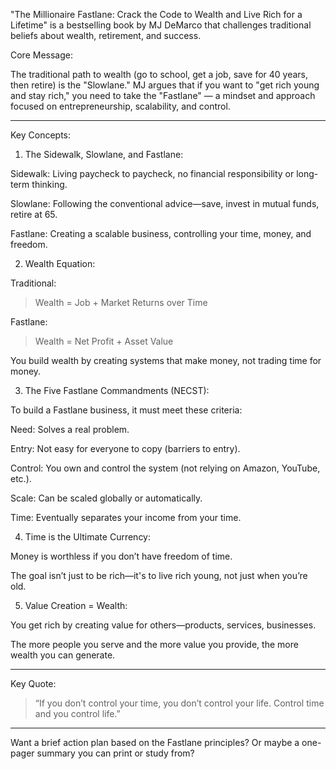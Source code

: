 "The Millionaire Fastlane: Crack the Code to Wealth and Live Rich for a Lifetime" is a bestselling book by MJ DeMarco that challenges traditional beliefs about wealth, retirement, and success.

Core Message:

The traditional path to wealth (go to school, get a job, save for 40 years, then retire) is the "Slowlane." MJ argues that if you want to "get rich young and stay rich," you need to take the "Fastlane" — a mindset and approach focused on entrepreneurship, scalability, and control.


---

Key Concepts:

1. The Sidewalk, Slowlane, and Fastlane:

Sidewalk: Living paycheck to paycheck, no financial responsibility or long-term thinking.

Slowlane: Following the conventional advice—save, invest in mutual funds, retire at 65.

Fastlane: Creating a scalable business, controlling your time, money, and freedom.


2. Wealth Equation:

Traditional:

> Wealth = Job + Market Returns over Time



Fastlane:

> Wealth = Net Profit + Asset Value



You build wealth by creating systems that make money, not trading time for money.

3. The Five Fastlane Commandments (NECST):

To build a Fastlane business, it must meet these criteria:

Need: Solves a real problem.

Entry: Not easy for everyone to copy (barriers to entry).

Control: You own and control the system (not relying on Amazon, YouTube, etc.).

Scale: Can be scaled globally or automatically.

Time: Eventually separates your income from your time.


4. Time is the Ultimate Currency:

Money is worthless if you don’t have freedom of time.

The goal isn’t just to be rich—it's to live rich young, not just when you’re old.


5. Value Creation = Wealth:

You get rich by creating value for others—products, services, businesses.

The more people you serve and the more value you provide, the more wealth you can generate.



---

Key Quote:

> “If you don’t control your time, you don’t control your life. Control time and you control life.”




---

Want a brief action plan based on the Fastlane principles? Or maybe a one-pager summary you can print or study from?

